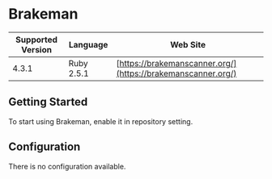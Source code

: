 # Brakeman

| Supported Version | Language | Web Site |
| ----------------- | -------- | -------- |
| 4.3.1 | Ruby 2.5.1 | [https://brakemanscanner.org/](https://brakemanscanner.org/) |

## Getting Started

To start using Brakeman, enable it in repository setting.

## Configuration

There is no configuration available.

